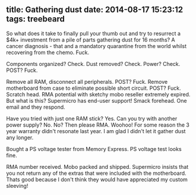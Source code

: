 title: Gathering dust
date: 2014-08-17 15:23:12
tags: treebeard
---
So what does it take to finally pull your thumb out and try to resurrect a $4k+ investment from a pile of parts gathering dust for 16 months? A cancer diagnosis - that and a mandatory quarantine from the world whilst recovering from the chemo. Fuck.

Components organized? Check. Dust removed? Check. Power? Check. POST? Fuck.

Remove all RAM, disconnect all peripherals. POST? Fuck. Remove motherboard from case to eliminate possible short circuit. POST? Fuck. Scratch head. RMA potential with sketchy mobo reseller extremely expired. But what is this? Supermicro has end-user support! Smack forehead. One email and they respond.

Have you tried with just one RAM stick? Yes. Can you try with another power supply? No. No? Then please RMA. Woohoo! For some reason the 3 year warranty didn't resonate last year. I am glad I didn't let it gather dust any longer.

Bought a PS voltage tester from Memory Express. PS voltage test looks fine.

RMA number received. Mobo packed and shipped. Supermicro insists that you not return any of the extras that were included with the motherboard. Thats good because I don't think they would have appreciated my custom sleeving!
